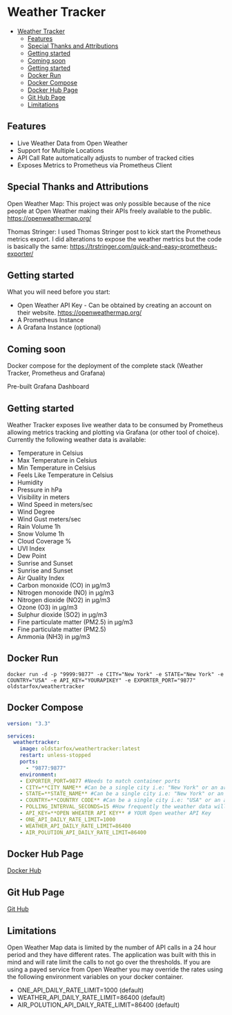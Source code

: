 # Weather Tracker

- [Weather Tracker](#weather-tracker)
  - [Features](#features)
  - [Special Thanks and Attributions](#special-thanks-and-attributions)
  - [Getting started](#getting-started)
  - [Coming soon](#coming-soon)
  - [Getting started](#getting-started-1)
  - [Docker Run](#docker-run)
  - [Docker Compose](#docker-compose)
  - [Docker Hub Page](#docker-hub-page)
  - [Git Hub Page](#git-hub-page)
  - [Limitations](#limitations)

## Features

- Live Weather Data from Open Weather
- Support for Multiple Locations
- API Call Rate automatically adjusts to number of tracked cities
- Exposes Metrics to Prometheus via Prometheus Client

## Special Thanks and Attributions

Open Weather Map: This project was only possible because of the nice people at Open Weather making their APIs freely available to the public. https://openweathermap.org/

Thomas Stringer: I used Thomas Stringer post to kick start the Prometheus metrics export. I did alterations to expose the weather metrics but the code is basically the same: https://trstringer.com/quick-and-easy-prometheus-exporter/

## Getting started

What you will need before you start:
- Open Weather API Key - Can be obtained by creating an account on their website. https://openweathermap.org/
- A Prometheus Instance
- A Grafana Instance (optional)

## Coming soon

Docker compose for the deployment of the complete stack (Weather Tracker, Prometheus and Grafana)

Pre-built Grafana Dashboard

## Getting started

Weather Tracker exposes live weather data to be consumed by Prometheus allowing metrics tracking and plotting via Grafana (or other tool of choice). Currently the following weather data is available:
- Temperature in Celsius
- Max Temperature in Celsius
- Min Temperature in Celsius
- Feels Like Temperature in Celsius
- Humidity
- Pressure in hPa
- Visibility in meters
- Wind Speed in meters/sec
- Wind Degree
- Wind Gust meters/sec
- Rain Volume 1h
- Snow Volume 1h
- Cloud Coverage %
- UVI Index
- Dew Point
- Sunrise and Sunset
- Sunrise and Sunset
- Air Quality Index
- Carbon monoxide (CO) in μg/m3
- Nitrogen monoxide (NO) in μg/m3
- Nitrogen dioxide (NO2) in μg/m3
- Ozone (O3) in μg/m3
- Sulphur dioxide (SO2) in μg/m3
- Fine particulate matter (PM2.5) in μg/m3
- Fine particulate matter (PM2.5)
- Ammonia (NH3) in μg/m3

## Docker Run
```docker
docker run -d -p "9999:9877" -e CITY="New York" -e STATE="New York" -e COUNTRY="USA" -e API_KEY="YOURAPIKEY" -e EXPORTER_PORT="9877" oldstarfox/weathertracker
```

## Docker Compose

```yaml
version: "3.3"

services:
  weathertracker:
    image: oldstarfox/weathertracker:latest
    restart: unless-stopped
    ports:
      - "9877:9877"
    environment:
    - EXPORTER_PORT=9877 #Needs to match container ports
    - CITY=**CITY_NAME** #Can be a single city i.e: "New York" or an array i.e: ["New York","San Francisco"]
    - STATE=**STATE_NAME** #Can be a single city i.e: "New York" or an array i.e: ["New York","California"]
    - COUNTRY=**COUNTRY CODE** #Can be a single city i.e: "USA" or an array i.e: ["USA","USA"]
    - POLLING_INTERVAL_SECONDS=15 #How frequently the weather data will be sourced.
    - API_KEY=**OPEN WHEATER API KEY** # YOUR Open weather API Key
    - ONE_API_DAILY_RATE_LIMIT=1000
    - WEATHER_API_DAILY_RATE_LIMIT=86400
    - AIR_POLUTION_API_DAILY_RATE_LIMIT=86400
```

## Docker Hub Page
[Docker Hub](https://hub.docker.com/r/oldstarfox/weathertracker)

## Git Hub Page
[Git Hub](https://github.com/OldStarFox/weathertracker)

## Limitations

Open Weather Map data is limited by the number of API calls in a 24 hour period and they have different rates. The application was built with this in mind and will rate limit the calls to not go over the thresholds. If you are using a payed service from Open Weather you may override the rates using the following environment variables on your docker container.
- ONE_API_DAILY_RATE_LIMIT=1000 (default)
- WEATHER_API_DAILY_RATE_LIMIT=86400 (default)
- AIR_POLUTION_API_DAILY_RATE_LIMIT=86400 (default)